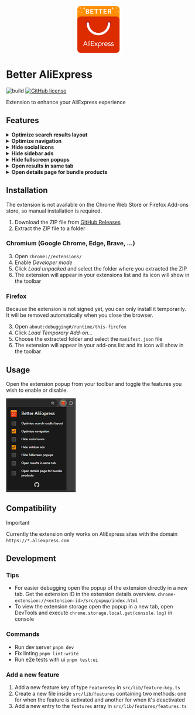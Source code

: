 <div align="center" width="100%">
  <img src="./public/img/logo/BetterAliExpressLogoSquared.svg" alt="Better AliExpress Logo" height="128"/>
</div>

# Better AliExpress

![build](https://github.com/DerStimmler/better-aliexpress/actions/workflows/build.yml/badge.svg)
[![GitHub license](https://img.shields.io/github/license/DerStimmler/better-aliexpress)](https://github.com/DerStimmler/better-aliexpress/blob/main/LICENSE)

Extension to enhance your AliExpress experience

## Features

<details>
  <summary><b>Optimize search results layout</b></summary>

- Expand the spacing between results for improved readability
- Display results in a card-based layout
- Eliminate hover effects on results
- Ensure all available buttons for each result are always visible
- Standardize the order of elements within result cards
- Use consistent colors for buttons across all cards
- Ensure all result cards have a uniform height

| Before                                                                                                              | After                                                                                                             |
| ------------------------------------------------------------------------------------------------------------------- | ----------------------------------------------------------------------------------------------------------------- |
| <img src="./docs/img/optimize-results-layout-before.png" alt="optimize search results layout before" height="256"/> | <img src="./docs/img/optimize-results-layout-after.png" alt="optimize search results layout after" height="256"/> |

</details>

<details>
  <summary><b>Optimize navigation</b></summary>

- Add a dropdown to the header for switching between Normal, Choice, and Bundle pages
- Remove redundant Choice and Bundle links from the menu

| Before                                                                     | After                                                                                 |
| -------------------------------------------------------------------------- | ------------------------------------------------------------------------------------- |
| <img src="./docs/img/choice-menu-links.png" alt="menu links" height="64"/> | <img src="./docs/img/navigation-dropdown.png" alt="navigation dropdown" height="64"/> |

</details>

<details>
  <summary><b>Hide social icons</b></summary>

- Hide the sidebar with social icon links

  <img src="./docs/img/social-icons.png" alt="social icons sidebar" height="128"/>
</details>

<details>
  <summary><b>Hide sidebar ads</b></summary>

- Hide popup ads on the side of the screen

  <img src="./docs/img/sidebar-ads.png" alt="sidebar ads" height="96"/>
</details>

<details>
  <summary><b>Hide fullscreen popups</b></summary>

- Hide fullscreen popup ads

  <img src="./docs/img/popup-ads.png" alt="sidebar ads" height="196"/>
</details>

<details>
  <summary><b>Open results in same tab</b></summary>

- By default, clicks on a search result open in a new tab. When activated, the details page of the result opens in the current tab
</details>

<details>
  <summary><b>Open details page for bundle products</b></summary>

- By default, clicks on a search result of a bundle product navigate to the bundle offers page. When activated, it only does that when you click on the bundle button. Otherwise, clicks open the normal details page of the product
</details>

## Installation

The extension is not available on the Chrome Web Store or Firefox Add-ons store, so manual installation is required.

1. Download the ZIP file from [GitHub Releases](https://github.com/DerStimmler/better-aliexpress/releases)
2. Extract the ZIP file to a folder

### Chromium (Google Chrome, Edge, Brave, ...)

3. Open `chrome://extensions/`
4. Enable _Developer mode_
5. Click _Load unpacked_ and select the folder where you extracted the ZIP
6. The extension will appear in your extensions list and its icon will show in the toolbar

### Firefox

Because the extension is not signed yet, you can only install it temporarily. It will be removed automatically when you close the browser.

3. Open `about:debugging#/runtime/this-firefox`
4. Click _Load Temporary Add-on..._
5. Choose the extracted folder and select the `manifest.json` file
6. The extension will appear in your add-ons list and its icon will show in the toolbar

## Usage

Open the extension popup from your toolbar and toggle the features you wish to enable or disable.

<img src="./docs/img/toolbar-popup.png" alt="extension popup" height="256"/>

## Compatibility

> [!IMPORTANT]
> Currently the extension only works on AliExpress sites with the domain `https://*.aliexpress.com`

## Development

### Tips

- For easier debugging open the popup of the extension directly in a new tab. Get the extension ID in the extension details overview. `chrome-extension://<extension-id>/src/popup/index.html`
- To view the extension storage open the popup in a new tab, open DevTools and execute `chrome.storage.local.get(console.log)` in console

### Commands

- Run dev server `pnpm dev`
- Fix linting `pnpm lint:write`
- Run e2e tests with ui `pnpm test:ui`

### Add a new feature

1. Add a new feature key of type `FeatureKey` in `src/lib/feature-key.ts`
2. Create a new file inside `src/lib/features` containing two methods: one for when the feature is activated and another for when it's deactivated
3. Add a new entry to the `features` array in `src/lib/features/features.ts`
